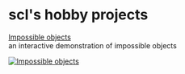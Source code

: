 # scl's hobby projects

[Impossible objects](https://scleewa.github.io/impossible-object)  
an interactive demonstration of impossible objects  

[![Impossible objects](https://scleewa.github.io/impossible-object/penrosetriangle.png)](https://scleewa.github.io/impossible-object)  


